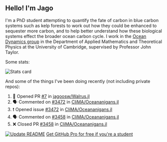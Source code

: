 ## Hello! I'm Jago

I'm a PhD student attempting to quantify the fate of carbon in blue carbon systems such as kelp forests to work out how they could be enhanced to sequester more carbon, and to help better understand how these biological systems effect the broader ocean carbon cycle. I work in the <a href="https://www.damtp.cam.ac.uk/user/jrt51/" class="emph">Ocean Dynamics group</a> in the Department of Applied Mathematics and Theoretical Physics at the University of Cambridge, supervised by Professor John Taylor.

Some stats:
<!--
![](https://raw.githubusercontent.com/jagoosw/jagoosw/main/profile-summary-card-output/nord_dark/0-profile-details.svg)
![](https://raw.githubusercontent.com/jagoosw/jagoosw/main/profile-summary-card-output/nord_dark/3-stats.svg)
![](https://raw.githubusercontent.com/jagoosw/jagoosw/main/profile-summary-card-output/nord_dark/4-productive-time.svg)
-->
![Stats card](https://github-readme-stats.vercel.app/api?username=jagoosw&count_private=true&show_icons=true&theme=transparent&hide_title=true&rank_icon=percentile&show=reviews)

And some of the things I've been doing recently (not including private repos):
<!--START_SECTION:activity-->
1. 💪 Opened PR [#7](https://github.com/jagoosw/Walrus.jl/pull/7) in [jagoosw/Walrus.jl](https://github.com/jagoosw/Walrus.jl)
2. 🗣 Commented on [#3472](https://github.com/CliMA/Oceananigans.jl/issues/3472#issuecomment-1942256057) in [CliMA/Oceananigans.jl](https://github.com/CliMA/Oceananigans.jl)
3. ❗ Opened issue [#3472](https://github.com/CliMA/Oceananigans.jl/issues/3472) in [CliMA/Oceananigans.jl](https://github.com/CliMA/Oceananigans.jl)
4. 🗣 Commented on [#3458](https://github.com/CliMA/Oceananigans.jl/pull/3458#issuecomment-1928286928) in [CliMA/Oceananigans.jl](https://github.com/CliMA/Oceananigans.jl)
5. ❌ Closed PR [#3458](https://github.com/CliMA/Oceananigans.jl/pull/3458) in [CliMA/Oceananigans.jl](https://github.com/CliMA/Oceananigans.jl)
<!--END_SECTION:activity-->


[![Update README](https://github.com/jagoosw/jagoosw/actions/workflows/update-readme.yml/badge.svg)](https://github.com/jagoosw/jagoosw/actions/workflows/update-readme.yml)
[Get GitHub Pro for free if you're a student](https://education.github.com/pack)

